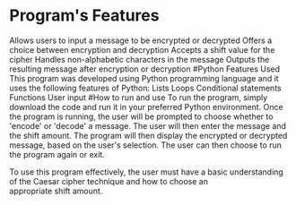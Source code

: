 # Program's Features
Allows users to input a message to be encrypted or decrypted
Offers a choice between encryption and decryption
Accepts a shift value for the cipher
Handles non-alphabetic characters in the message
Outputs the resulting message after encryption or decryption
#Python Features Used
This program was developed using Python programming language and it uses the following features of Python:
Lists
Loops
Conditional statements
Functions
User input
#How to run and use
To run the program, simply download the code and run it in your preferred Python environment. Once the program is running, the user will be prompted to choose whether to 'encode' or 'decode' a message. The user will then enter the message and the shift amount. The program will then display the encrypted or decrypted message, based on the user's selection. The user can then choose to run the program again or exit.

To use this program effectively, the user must have a basic understanding of the Caesar cipher technique and how to choose an appropriate shift amount.
